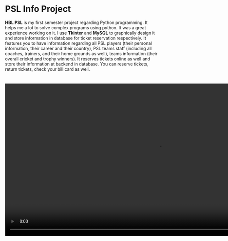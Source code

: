 # PSL Info Project
<p> <b>HBL PSL</b> is my first semester project regarding Python programming. It helps me a lot to solve complex programs using python. It was a great experience working on it. I use <b>Tkinter</b> and <b>MySQL</b> to graphically design it and store information in database for ticket reservation respectively. It features you to have information regarding all PSL players (their personal information, their career and their country), PSL teams staff (including all coaches, trainers, and their home grounds as well), teams information (their overall cricket and trophy winners). It reserves tickets online as well and store their information at backend in database. You can reserve tickets, return tickets, check your bill card as well.</p>

#
<video alt="GIF" src="https://user-images.githubusercontent.com/87219816/154798239-0b05b515-65c6-4fa2-b6a3-339f56089643.mp4
" width="1000"/>

